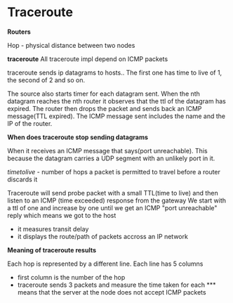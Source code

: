 # Traceroute
__Routers__

Hop - physical distance between two nodes

__traceroute__
All traceroute impl depend on ICMP packets

traceroute sends ip datagrams to hosts.. The first one has time to live of 1, the second of 2 and so on.

The source also starts timer for each datagram sent.
When the nth datagram reaches the nth router it observes that the ttl of the datagram has expired. The router then drops the packet and sends back an ICMP message(TTL expired). The ICMP message sent includes the name and the IP of the  router.

__When does traceroute stop sending datagrams__

When it receives an ICMP message that says(port unreachable). This because the datagram carries a UDP segment with an unlikely port in it.





_timetolive_ - number of hops a packet is permitted to travel before a router discards it

Traceroute will send probe packet with a small TTL(time to live) and then listen to an ICMP (time exceeded) response from the gateway
We start with a ttl of one and increase by one until we get an ICMP "port unreachable" reply which means we got to the host

- it measures transit delay
- it displays the route/path of packets accross an IP
 network

**Meaning of traceroute results**

Each hop is represented by a different line.
Each line has 5 columns

- first column is the number of the hop
- traceroute sends 3 packets and measure the time taken for each
*** means that the server at the node does not accept ICMP packets
